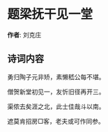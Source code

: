 # 题梁抚干见一堂

**作者**: 刘克庄

## 诗词内容

勇归陶子元非矫，素懒嵇公每不堪。

僧贺新堂初见一，友忻旧径再开三。

渠侬去矣涯之北，此士佳哉斗以南。

遮莫肯招房□客，老夫或可作同参。

